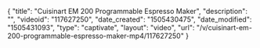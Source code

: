 {
    "title": "Cuisinart EM 200 Programmable Espresso Maker",
    "description": "",
    "videoid": "117627250",
    "date_created": "1505430475",
    "date_modified": "1505431093",
    "type": "captivate",
    "layout": "video",
    "url": "\/v\/cuisinart-em-200-programmable-espresso-maker-mp4\/117627250"
}